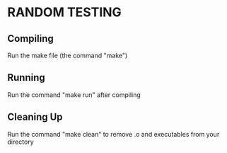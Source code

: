 RANDOM TESTING
==============


Compiling
---------
Run the make file (the command "make")

Running
-------
Run the command "make run" after compiling

Cleaning Up
-----------
Run the command "make clean" to remove .o and executables from your directory
